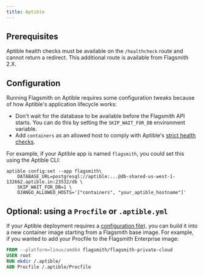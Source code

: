 ```yaml
---
title: Aptible
---
```


## Prerequisites

Aptible health checks must be available on the `/healthcheck` route and cannot return a redirect. This additional route
is available from Flagsmith 2.X.

## Configuration

Running Flagsmith on Aptible requires some configuration tweaks because of how Aptible's application lifecycle works:

- Don't wait for the database to be available before the Flagsmith API starts. You can do this by setting the
  `SKIP_WAIT_FOR_DB` environment variable.
- Add `containers` as an allowed host to comply with Aptible's
  [strict health checks](https://www.aptible.com/docs/core-concepts/apps/connecting-to-apps/app-endpoints/https-endpoints/health-checks#strict-health-checks).

For example, if your Aptible app is named `flagsmith`, you could set this using the Aptible CLI:

```shell
aptible config:set --app flagsmith\
    DATABASE_URL=postgresql://aptible:...@db-shared-us-west-1-132662.aptible.in:23532/db \
    SKIP_WAIT_FOR_DB=1 \
    DJANGO_ALLOWED_HOSTS='["containers", "your_aptible_hostname"]'
```

## Optional: using a `Procfile` or `.aptible.yml`

If your Aptible deployment requires a
[configuration file](https://www.aptible.com/docs/core-concepts/apps/deploying-apps/image/deploying-with-docker-image/procfile-aptible-yml-direct-docker-deploy)),
you can build it into a new container image starting from a Flagsmith base image. For example, if you wanted to add your
Procfile to the Flagsmith Enterprise image:

```dockerfile
FROM --platform=linux/amd64 flagsmith/flagsmith-private-cloud
USER root
RUN mkdir /.aptible/
ADD Procfile /.aptible/Procfile
```
